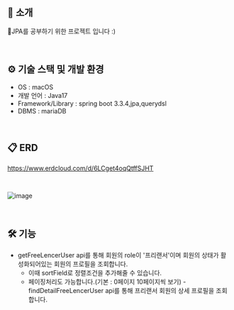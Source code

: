 

## 📝 소개
JPA를 공부하기 위한 프로젝트 입니다 :)

<br />




## ⚙ 기술 스택 및 개발 환경
- OS : macOS
- 개발 언어 : Java17
- Framework/Library : spring boot 3.3.4,jpa,querydsl
- DBMS : mariaDB



<br />

## 📋 ERD
https://www.erdcloud.com/d/6LCget4oqQtffSJHT

<br />

![image](https://github.com/user-attachments/assets/97024783-b48c-4ead-a9fa-5fff269dd692)


<br />

## 🛠️ 기능
- getFreeLencerUser api를 통해 회원의 role이 '프리랜서'이며 회원의 상태가 활성화되어있는 회원의 프로필을 조회합니다.
    - 이때 sortField로 정렬조건을 추가해줄 수 있습니다.
    - 페이징처리도 가능합니다.(기본 : 0페이지 10페이지씩 보기)
-findDetailFreeLencerUser api를 통해 프리랜서 회원의 상세 프로필을 조회합니다.

